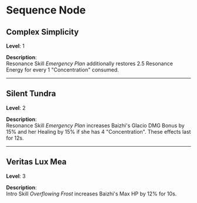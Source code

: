 # Sequence Node

## Complex Simplicity

**Level**: 1

**Description**:  
Resonance Skill *Emergency Plan* additionally restores 2.5 Resonance Energy for every 1 "Concentration" consumed.

---

## Silent Tundra

**Level**: 2

**Description**:  
Resonance Skill *Emergency Plan* increases Baizhi's Glacio DMG Bonus by 15% and her Healing by 15% if she has 4 "Concentration". These effects last for 12s.

---

## Veritas Lux Mea

**Level**: 3

**Description**:  
Intro Skill *Overflowing Frost* increases Baizhi's Max HP by 12% for 10s.
